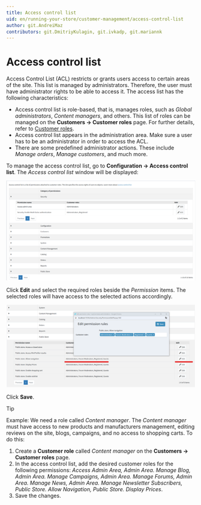 ```yaml
---
title: Access control list
uid: en/running-your-store/customer-management/access-control-list
author: git.AndreiMaz
contributors: git.DmitriyKulagin, git.ivkadp, git.mariannk
---
```


# Access control list

Access Control List (ACL) restricts or grants users access to certain areas of the site. This list is managed by administrators. Therefore, the user must have administrator rights to be able to access it. The access list has the following characteristics:

* Access control list is role-based, that is, manages roles, such as *Global administrators*, *Content managers*, and others. This list of roles can be managed on the **Customers → Customer roles** page. For further details, refer to [Customer roles](xref:en/running-your-store/customer-management/customer-roles).
* Access control list appears in the administration area. Make sure a user has to be an administrator in order to access the ACL.
* There are some predefined administrator actions. These include *Manage orders*, *Manage customers*, and much more.

To manage the access control list, go to **Configuration → Access control list**. The *Access control list* window will be displayed:

![Access control list](_static/access-control-list/acl.png)

Click **Edit** and select the required roles beside the *Permission* items. The selected roles will have access to the selected actions accordingly.

![Access control list](_static/access-control-list/acl_edit.png)

Click **Save**.

> [!TIP]
>
> Example: We need a role called *Content manager*. The *Content manager* must have access to new products and manufacturers management, editing reviews on the site, blogs, campaigns, and no access to shopping carts.
> To do this:
>
> 1. Create a **Customer role** called *Content manager* on the **Customers → Customer roles** page.
> 1. In the access control list, add the desired customer roles for the following permissions: *Access Admin Area, Admin Area. Manage Blog, Admin Area. Manage Campaigns, Admin Area. Manage Forums, Admin Area. Manage News, Admin Area. Manage Newsletter Subscribers, Public Store. Allow Navigation, Public Store. Display Prices*.
> 1. Save the changes.
